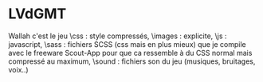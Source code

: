 # LVdGMT
Wallah c'est le jeu
 \css : style compressés,
 \images : explicite,
 \js : javascript,
 \sass : fichiers SCSS (css mais en plus mieux) que je compile avec le freeware Scout-App pour que ca ressemble à du CSS normal mais compressé au maximum,
 \sound : fichiers son du jeu (musiques, bruitages, voix..)
